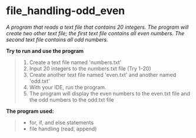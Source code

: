 # file_handling-odd_even

*A program that reads a text file that contains 20 integers. The program will create two other text file; the first text file contains all even numbers. The second text file contains all odd numbers.*

**Try to run and use the program**
>1. Create a text file named 'numbers.txt'
>2. Input 20 integers to the numbers.txt file (Try 1-20)
>3. Create another text file named 'even.txt' and another named 'odd.txt'
>4. With your IDE, run the program.
>5. The program will display the even numbers to the even.txt file and the odd numbers to the odd.txt file

**The program used:**
>- for, if, and else statements
>- file handling (read, append)
